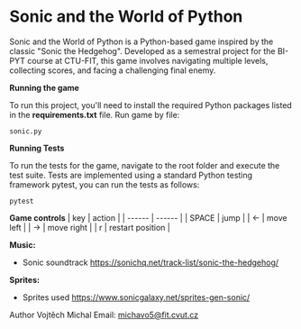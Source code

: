 # Sonic and the World of Python

Sonic and the World of Python is a Python-based game inspired by the classic "Sonic the Hedgehog". Developed as a semestral project for the BI-PYT course at CTU-FIT, this game involves navigating multiple levels, collecting scores, and facing a challenging final enemy.

**Running the game**

To run this project, you'll need to install the required Python packages listed in the **requirements.txt** file. 
Run game by file:

`sonic.py`

**Running Tests**

To run the tests for the game, navigate to the root folder and execute the test suite. Tests are implemented using a standard Python testing framework pytest, you can run the tests as follows:

`pytest`


**Game controls**
| key | action |
| ------ | ------ |
|   SPACE    |    jump    |
|   ←   |   move left     |
|   →    |   move right     |
|   r    |   restart position    |


**Music:**
- Sonic soundtrack https://sonichq.net/track-list/sonic-the-hedgehog/


**Sprites:**
- Sprites used https://www.sonicgalaxy.net/sprites-gen-sonic/


Author
Vojtěch Michal
Email: michavo5@fit.cvut.cz
